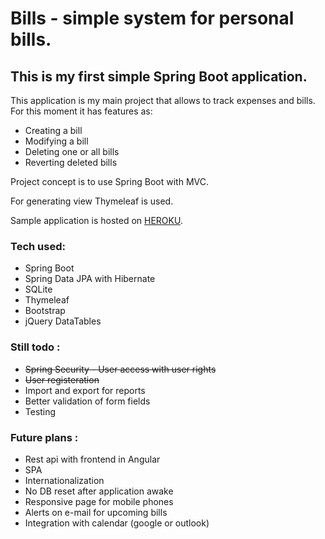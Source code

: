 # Bills - simple system for personal bills.

## This is my first simple Spring Boot application. ##

This application is my main project that allows to track expenses and bills. For this moment it has features as:

* Creating a bill
* Modifying a bill
* Deleting one or all bills
* Reverting deleted bills

Project concept is to use Spring Boot with MVC.

For generating view Thymeleaf is used.

Sample application is hosted on [HEROKU](https://personalbills.herokuapp.com).

### Tech used: ###

* Spring Boot
* Spring Data JPA with Hibernate
* SQLite
* Thymeleaf
* Bootstrap
* jQuery DataTables

### Still todo : ###

* ~~Spring Security - User access with user rights~~
* ~~User registeration~~
* Import and export for reports
* Better validation of form fields
* Testing

### Future plans : ###

* Rest api with frontend in Angular
* SPA
* Internationalization
* No DB reset after application awake
* Responsive page for mobile phones
* Alerts on e-mail for upcoming bills
* Integration with calendar (google or outlook)